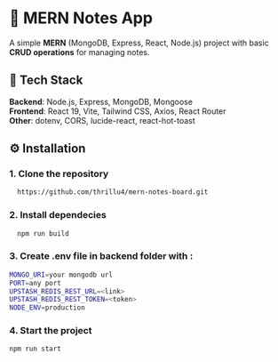 # 📝 MERN Notes App

A simple **MERN** (MongoDB, Express, React, Node.js) project with basic **CRUD operations** for managing notes.

## 🚀 Tech Stack

**Backend**: Node.js, Express, MongoDB, Mongoose  
**Frontend**: React 19, Vite, Tailwind CSS, Axios, React Router  
**Other**: dotenv, CORS, lucide-react, react-hot-toast

## ⚙️ Installation

### 1. Clone the repository

```bash
  https://github.com/thrillu4/mern-notes-board.git
```

### 2. Install dependecies

```bash
  npm run build
```

### 3. Create .env file in backend folder with :

```bash
MONGO_URI=your mongodb url
PORT=any port
UPSTASH_REDIS_REST_URL=<link>
UPSTASH_REDIS_REST_TOKEN=<token>
NODE_ENV=production
```

### 4. Start the project

```bash
npm run start
```
